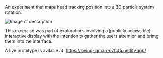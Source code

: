 An experiment that maps head tracking position into a 3D particle system rotation.

![Image of description](readme-content/description1.gif)

This excercise was part of explorations involving a (publicly accessible) interactive display with the intention to gather the users attention and brimg them into the interface.

A live prototype is avilable at:
https://loving-lamarr-c7fcf5.netlify.app/

